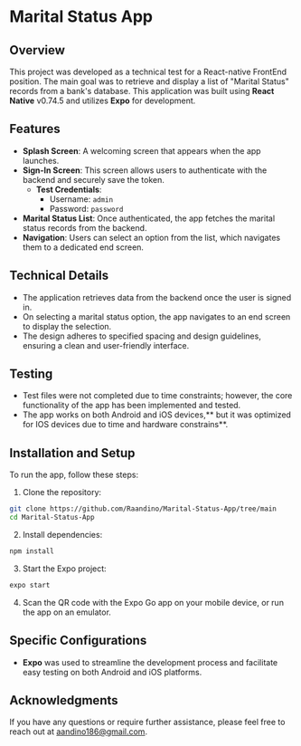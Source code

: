 # Marital Status App

## Overview

This project was developed as a technical test for a React-native FrontEnd position. The main goal was to retrieve and display a list of \"Marital Status\" records from a bank's database. This application was built using **React Native** v0.74.5 and utilizes **Expo** for development.

## Features

- **Splash Screen**: A welcoming screen that appears when the app launches.
- **Sign-In Screen**: This screen allows users to authenticate with the backend and securely save the token.
  - **Test Credentials**:
    - Username: `admin`
    - Password: `password`
- **Marital Status List**: Once authenticated, the app fetches the marital status records from the backend.
- **Navigation**: Users can select an option from the list, which navigates them to a dedicated end screen.

## Technical Details

- The application retrieves data from the backend once the user is signed in.
- On selecting a marital status option, the app navigates to an end screen to display the selection.
- The design adheres to specified spacing and design guidelines, ensuring a clean and user-friendly interface.

## Testing

- Test files were not completed due to time constraints; however, the core functionality of the app has been implemented and tested.
- The app works on both Android and iOS devices,** but it was optimized for IOS devices due to time and hardware constrains**.

## Installation and Setup

To run the app, follow these steps:

1. Clone the repository:

```bash
git clone https://github.com/Raandino/Marital-Status-App/tree/main
cd Marital-Status-App
```

2. Install dependencies:

```bash
npm install
```

3. Start the Expo project:

```bash
expo start
```

4. Scan the QR code with the Expo Go app on your mobile device, or run the app on an emulator.

## Specific Configurations

- **Expo** was used to streamline the development process and facilitate easy testing on both Android and iOS platforms.

## Acknowledgments

If you have any questions or require further assistance, please feel free to reach out at aandino186@gmail.com.
